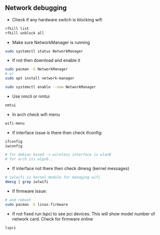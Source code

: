 ## Network debugging

* Check if any hardware switch is blocking wifi

```sh
rfkill list
rfkill unblock all
```

* Make sure NetworkManager is running

```sh
sudo systemctl status NetworkManager
```

* If not then download and enable it

```sh
sudo pacman -S NetworkManager
# or
sudo apt install network-manager

sudo systemctl enable --now NetworkManager
```

* Use nmcli or nmtui

```sh
nmtui
```

* In arch check wifi menu

```sh
wifi-menu
```

* If interface issue is there then check ifconfig:

```sh
ifconfig
iwconfig

# for debian based -> wireless interface is wlan0
# for arch its wlps0..
```

* If interface not there then check dmesg (kernel messages)

```sh
# iwlwifi is kernel module for managing wifi
dmesg | grep iwlwifi
```

* If firmware issue:

```sh
# and reboot
sudo pacman -S linux-firmware
```

* If not fixed run lspci to see pci devices. This will show model number of network card. Check for firmware online

```sh
lspci
```
